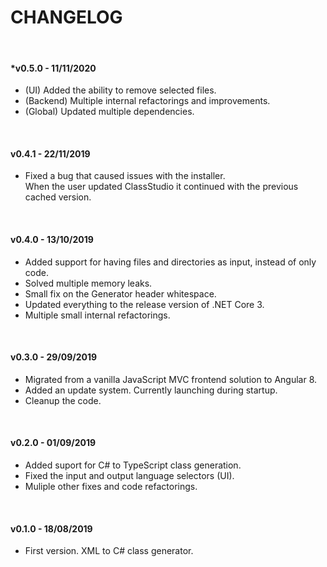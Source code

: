 # CHANGELOG

&nbsp;

#### *v0.5.0 - 11/11/2020

  - (UI) Added the ability to remove selected files. 
  - (Backend) Multiple internal refactorings and improvements.
  - (Global) Updated multiple dependencies.

&nbsp;

#### v0.4.1 - 22/11/2019

  - Fixed a bug that caused issues with the installer.\
    When the user updated ClassStudio it continued
    with the previous cached version.

&nbsp;

#### v0.4.0 - 13/10/2019

  - Added support for having files and directories as input, instead of only code.
  - Solved multiple memory leaks.
  - Small fix on the Generator header whitespace.
  - Updated everything to the release version of .NET Core 3.
  - Multiple small internal refactorings.

&nbsp;

#### v0.3.0 - 29/09/2019

  - Migrated from a vanilla JavaScript MVC frontend solution to Angular 8.
  - Added an update system. Currently launching during startup.
  - Cleanup the code.

&nbsp;

#### v0.2.0 - 01/09/2019

  - Added suport for C# to TypeScript class generation.
  - Fixed the input and output language selectors (UI).
  - Muliple other fixes and code refactorings.

&nbsp;

#### v0.1.0 - 18/08/2019

  - First version. XML to C# class generator.
